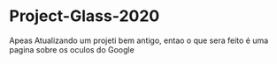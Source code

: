 # Project-Glass-2020
 Apeas Atualizando um projeti  bem antigo, entao o que sera feito é uma pagina sobre os oculos do Google
